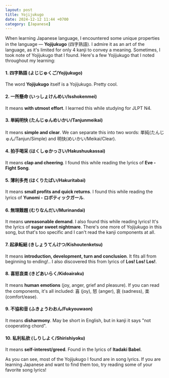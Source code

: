```yaml
---
layout: post
title: Yojijukugo
date: 2024-12-12 11:44 +0700
category: [Japanese]
---
```


When learning Japanese language, I encountered some unique properties in the language — **Yojijukugo** (四字熟語). I admire it as an art of the language, as it's limited for only 4 kanji to convey a meaning. Sometimes, I took note of Yojijukugo that I found. Here's a few Yojijukugo that I noted throughout my learning:

####  1. 四字熟語 (よじじゅくご/Yojijukugo)
The word **Yojijukugo** itself is a Yojijukugo. Pretty cool.

####  2. 一所懸命 (いっしょけんめい/Isshokenmei)
It means **with utmost effort**. I learned this while studying for JLPT N4.

####  3. 単純明快 (たんじゅんめいかい/Tanjunmeikai)
It means **simple and clear**. We can separate this into two words: 単純(たんじゅん/Tanjun/Simple) and 明快(めいかい/Meikai/Clear).

####  4. 拍手喝采 (はくしゅかっさい/Hakushuukassai)
It means **clap and cheering**. I found this while reading the lyrics of **Eve - Fight Song**.

####  5. 薄利多売 (はくりたばい/Hakuritabai)
It means **small profits and quick returns**. I found this while reading the lyrics of **Yunomi - ロボティックガール**.

####  6. 無理難題 (むりなんだい/Murinandai)
It means **unreasonable demand**. I also found this while reading lyrics! It's the lyrics of **sugar sweet nightmare**. There's one more of Yojijukugo in this song, but that's too specific and I can't read the kanji components at all.

####  7. 起承転結 (きしょうてんけつ/Kishoutenketsu)
It means **introduction, development, turn and conclusion**. It fits all from beginning to ending!.. I also discovered this from lyrics of **Los! Los! Los!**.

####  8. 喜怒哀楽 (きどあいらく/Kidoairaku)
It means **human emotions** (joy, anger, grief and pleasure). If you can read the components, it's all included: 喜 (joy), 怒 (anger), 哀 (sadness), 楽 (comfort/ease).

####  9. 不協和音 (ふきょうわおん/Fukyouwaon)
It means **disharmony**. May be short in English, but in kanji it says "not cooperating chord".

####  10. 私利私欲 (しりしよく/Shirishiyoku)
It means **self-interest/greed**. Found in the lyrics of **Itadaki Babel**.

As you can see, most of the Yojijukugo I found are in song lyrics. If you are learning Japanese and want to find them too, try reading some of your favorite song lyrics!
